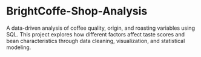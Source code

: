 # BrightCoffe-Shop-Analysis
A data-driven analysis of coffee quality, origin, and roasting variables using SQL. This project explores how different factors affect taste scores and bean characteristics through data cleaning, visualization, and statistical modeling.
